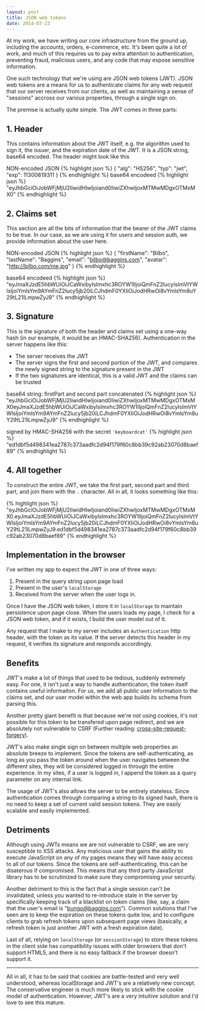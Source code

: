 ```yaml
---
layout: post
title: JSON web tokens
date: 2014-07-23
---
```


At my work, we have writing our core infrastructure from the ground up, including the accounts, orders, e-commerce, etc. It's been quite a lot of work, and much of this requires us to pay extra attention to authentication, preventing fraud, malicious users, and any code that may expose sensitive information.

One such technology that we're using are JSON web tokens (JWT). JSON web tokens are a means for us to authenticate claims for any web request that our server receives from our clients, as well as maintaining a sense of "sessions" accross our various properties, through a single sign on. 

The premise is actually quite simple. The JWT comes in three parts:

## 1. Header

This contains information about the JWT itself, e.g. the algorithm used to sign it, the issuer, and the expiration date of the JWT. It is a JSON string, base64 encoded. The header might look like this

NON-encoded JSON
{% highlight json %}
{
  "alg": "HS256",
  "typ": "jwt",
  "exp": 11300819311
}
{% endhighlight %}
base64 encodeed
{% highlight json %}
"eyJhbGciOiJobWFjMjU2IiwidHlwIjoiand0IiwiZXhwIjoxMTMwMDgxOTMxMX0"
{% endhighlight %}

## 2. Claims set

This section are all the bits of information that the bearer of the JWT claims to be true. In our case, as we are using it for users and session auth, we provide information about the user here.

NON-encoded JSON
{% highlight json %}
{
  "firstName": "Bilbo",
  "lastName": "Baggins",
  "email": "bilbo@baggins.com",
  "avatar": "http://bilbo.com/me.jpg"
}
{% endhighlight %}

base64 encodeed
{% highlight json %}
"eyJmaXJzdE5hbWUiOiJCaWxibyIsImxhc3ROYW1lIjoiQmFnZ2lucyIsImVtYWlsIjoiYmlsYm9AYmFnZ2lucy5jb20iLCJhdmF0YXIiOiJodHRwOi8vYmlsYm8uY29tL21lLmpwZyJ9"
{% endhighlight %}

## 3. Signature

This is the signature of both the header and claims set using a one-way hash (in our example, it would be an HMAC-SHA256). Authentication in the server happens like this:

* The server receives the JWT
* The server signs the first and second portion of the JWT, and compares the newly signed string to the signature present in the JWT
* If the two signatures are identical, this is a valid JWT and the claims can be trusted

base64 string: firstPart and second part concatenated
{% highlight json %}
"eyJhbGciOiJobWFjMjU2IiwidHlwIjoiand0IiwiZXhwIjoxMTMwMDgxOTMxMX0eyJmaXJzdE5hbWUiOiJCaWxibyIsImxhc3ROYW1lIjoiQmFnZ2lucyIsImVtYWlsIjoiYmlsYm9AYmFnZ2lucy5jb20iLCJhdmF0YXIiOiJodHRwOi8vYmlsYm8uY29tL21lLmpwZyJ9"
{% endhighlight %}

signed by HMAC-SHA256 with the secret `'keyboardcat'`
{% highlight json %}
"ed1dbf5d498341ea2787c373aadfc2d94f179f60c8bb39c92ab23070d8baef89"
{% endhighlight %}

## 4. All together

To construct the entire JWT, we take the first part, second part and third part, and join them with the `.` character. All in all, it looks something like this:

{% highlight json %}
"eyJhbGciOiJobWFjMjU2IiwidHlwIjoiand0IiwiZXhwIjoxMTMwMDgxOTMxMX0.eyJmaXJzdE5hbWUiOiJCaWxibyIsImxhc3ROYW1lIjoiQmFnZ2lucyIsImVtYWlsIjoiYmlsYm9AYmFnZ2lucy5jb20iLCJhdmF0YXIiOiJodHRwOi8vYmlsYm8uY29tL21lLmpwZyJ9.ed1dbf5d498341ea2787c373aadfc2d94f179f60c8bb39c92ab23070d8baef89"
{% endhighlight %}

## Implementation in the browser

I've written my app to expect the JWT in one of three ways:

1. Present in the query string upon page load
2. Present in the user's `localStorage`
3. Received from the server when the user logs in.

Once I have the JSON web token, I store it in `localStorage` to maintain persistence upon page close. When the users loads my page, I check for a JSON web token, and if it exists, I build the user model out of it.

Any request that I make to my server includes an `Authentication` http header, with the token as its value. If the server detects this header in my request, it verifies its signature and responds accordingly.

## Benefits

JWT's make a lot of things that used to be tedious, suddenly extremely easy. For one, it isn't just a way to handle authentication, the token itself contains useful informaiton. For us, we add all public user information to the claims set, and our user model within the web app builds its schema from parsing this.

Another pretty giant benefit is that because we're not using cookies, it's not possible for this token to be transfered upon page redirect, and we are absolutely not vulnerable to CSRF (Further reading: [cross-site-request-forgery](http://en.wikipedia.org/wiki/Cross-site_request_forgery)).

JWT's also make single sign on between multiple web properties an absolute breeze to implement. Since the tokens are self-authenticating, as long as you pass the token around when the user navigates between the different sites, they will be considered logged in through the entire experience. In my sites, if a user is logged in, I append the token as a query parameter on any internal link.

The usage of JWT's also allows the server to be entirely stateless. Since authentication comes through comparing a string to its signed hash, there is no need to keep a set of current valid session tokens. They are easily scalable and easily implemented.

## Detriments

Although using JWTs means we are not vulnerable to CSRF, we are very susceptible to XSS attacks. Any malicious user that gains the ability to execute JavaScript on any of my pages means they will have easy access to all of our tokens. Since the tokens are self-authenticating, this can be disaterous if compromised. This means that any third party JavaScript library has to be scrutinized to make sure they compromising your security.

Another detriment to this is the fact that a single session can't be invalidated, unless you wanted to re-introduce state in the server by specifically keeping track of a blacklist on token claims (like, say, a claim that the user's email is "bungo@baggins.com"). Common solutions that I've seen are to keep the expiration on these tokens quite low, and to configure clients to grab refresh tokens upon subsequent page views (basically, a refresh token is just another JWT with a fresh expiration date).

Last of all, relying on `localStorage` (or `sessionStorage`) to store these tokens in the client side has compatibility issues with older browsers that don't support HTML5, and there is no easy fallback if the browser doesn't support it.

---

All in all, it has to be said that cookies are battle-tested and very well understood, whereas localStorage and JWT's are a relatively new concept. The conservative engineer is much more likely to stick with the cookie model of authentication. However, JWT's are a very intuitive solution and I'd love to see this mature.